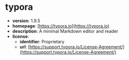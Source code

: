 # typora

- **version**: 1.9.5
- **homepage**: [https://typora.io](https://typora.io)
- **description**: A minimal Markdown editor and reader
- **license**:
  - **identifier**: Proprietary
  - **url**: [https://support.typora.io/License-Agreement/](https://support.typora.io/License-Agreement/)

